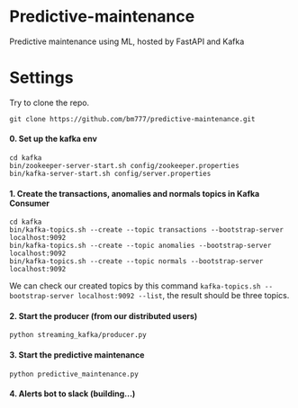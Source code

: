 # Predictive-maintenance
Predictive maintenance using ML, hosted by FastAPI and Kafka

# Settings
Try to clone the repo.

```
git clone https://github.com/bm777/predictive-maintenance.git
```

#### 0. Set up the kafka env

```
cd kafka
bin/zookeeper-server-start.sh config/zookeeper.properties
bin/kafka-server-start.sh config/server.properties
```

#### 1. Create the transactions, anomalies and normals topics in Kafka Consumer

```
cd kafka
bin/kafka-topics.sh --create --topic transactions --bootstrap-server localhost:9092
bin/kafka-topics.sh --create --topic anomalies --bootstrap-server localhost:9092
bin/kafka-topics.sh --create --topic normals --bootstrap-server localhost:9092
```

We can check our created topics by this command `kafka-topics.sh --bootstrap-server localhost:9092 --list`, the result should be three topics.


#### 2. Start the producer (from our distributed users)

```
python streaming_kafka/producer.py
```
#### 3. Start the predictive maintenance

```
python predictive_maintenance.py
```

#### 4. Alerts bot to slack (building...)
